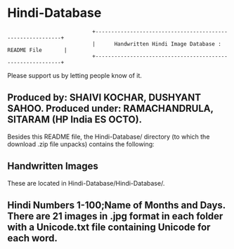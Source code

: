 # Hindi-Database


                               +-----------------------------------------------------------+
                               |      Handwritten Hindi Image Database : README File       |
                               +-----------------------------------------------------------+
Please support us by letting people
know of it.

Produced by:    SHAIVI KOCHAR, DUSHYANT SAHOO.
Produced under: RAMACHANDRULA, SITARAM (HP India ES OCTO).
--------------------------------------------------------------------------------------------------------------------------------

Besides this README file, the Hindi-Database/ directory (to which the
download .zip file unpacks) contains the following:


  Handwritten Images
----------------------

These are located in Hindi-Database/Hindi-Database/.
         
Hindi Numbers 1-100;Name of Months and Days.
There are 21 images in .jpg format in each folder with a Unicode.txt file containing Unicode for each word.
--------------------------------------------------------------------------------------------------------------------------------
